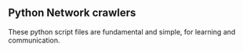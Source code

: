 ## Python Network crawlers
These python script files are fundamental and simple, for learning and communication.
